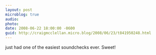 ```yaml
---
layout: post
microblog: true
audio: 
photo: 
date: 2008-06-22 18:00:00 -0600
guid: http://craigmcclellan.micro.blog/2008/06/23/t841950248.html
---
```

just had one of the easiest soundchecks ever. Sweet!
